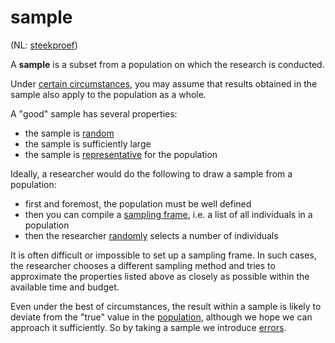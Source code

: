 # sample

(NL: [steekproef](../nl/steekproef.md))

A **sample** is a subset from a population on which the research is conducted.

Under [certain circumstances](central-limit-theorem.md), you may assume that results obtained in the sample also apply to the population as a whole.

A "good" sample has several properties:

- the sample is [random](sample-random.md)
- the sample is sufficiently large
- the sample is [representative](sample-representative.md) for the population

Ideally, a researcher would do the following to draw a sample from a population:

- first and foremost, the population must be well defined
- then you can compile a [sampling frame](sampling-frame.md), i.e. a list of all individuals in a population
- then the researcher [randomly](sample-random.md) selects a number of individuals

It is often difficult or impossible to set up a sampling frame. In such cases, the researcher chooses a different sampling method and tries to approximate the properties listed above as closely as possible within the available time and budget.

Even under the best of circumstances, the result within a sample is likely to deviate from the "true" value in the [population](population.md), although we hope we can approach it sufficiently. So by taking a sample we introduce [errors](sampling-errors.md).
